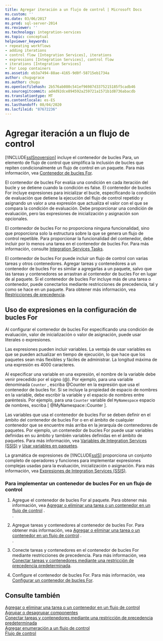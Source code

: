 ```yaml
---
title: Agregar iteración a un flujo de control | Microsoft Docs
ms.custom: ''
ms.date: 03/06/2017
ms.prod: sql-server-2014
ms.reviewer: ''
ms.technology: integration-services
ms.topic: conceptual
helpviewer_keywords:
- repeating workflows
- adding iterations
- control flow [Integration Services], iterations
- expressions [Integration Services], control flow
- iterations [Integration Services]
- For Loop containers
ms.assetid: eb3a7494-88ae-4165-9d0f-58715eb1734a
author: chugugrace
ms.author: chugu
ms.openlocfilehash: 2b576ab080c541ef96987d3375215185f5cadb46
ms.sourcegitcommit: ad4d92dce894592a259721a1571b1d8736abacdb
ms.translationtype: MT
ms.contentlocale: es-ES
ms.lasthandoff: 08/04/2020
ms.locfileid: "87672236"
---
```

# <a name="add-iteration-to-a-control-flow"></a>Agregar iteración a un flujo de control
  [!INCLUDE[ssISnoversion](../includes/ssisnoversion-md.md)] incluye el contenedor de bucles Para, un elemento de flujo de control que simplifica la inclusión de bucles que repiten condicionalmente un flujo de control en un paquete. Para más información, vea [Contenedor de bucles For](control-flow/for-loop-container.md).  
  
 El contenedor de bucles For evalúa una condición en cada iteración del bucle y se detiene cuando la condición es false. El contenedor de bucles For incluye expresiones para inicializar el bucle, especificando la condición de evaluación que detiene la ejecución del flujo de control repetido y asignando un valor a una expresión que actualiza el valor con el que se compara la condición de evaluación. Debe proporcionar una condición de evaluación, pero las expresiones de inicialización y asignación son opcionales.  
  
 El contenedor de bucles For no proporciona ninguna funcionalidad, sino que proporciona solo la estructura sobre la que se genera un flujo de control repetible. Para proporcionar la funcionalidad del contenedor, debe incluir por lo menos una tarea en el contenedor de bucles For. Para más información, consulte [Integration Services Tasks](control-flow/integration-services-tasks.md).  
  
 El contenedor de bucles For puede incluir un flujo de control con varias tareas y otros contenedores. Agregar tareas y contenedores a un contenedor de bucles For es similar a agregarlas a un paquete, salvo que las tareas y contenedores se arrastran al contenedor de bucles For en lugar de al paquete. Si el contenedor de bucles For incluye más de una tarea o contenedor, puede conectarlos mediante restricciones de precedencia, tal y como se hace en un paquete. Para obtener más información, vea [Restricciones de precedencia](control-flow/precedence-constraints.md).  
  
## <a name="using-expressions-in-for-loop-configuration"></a>Uso de expresiones en la configuración de bucles For  
 Al configurar el contenedor de bucles For especificando una condición de evaluación, valor de inicialización o valor de asignación, puede usar literales o expresiones.  
  
 Las expresiones pueden incluir variables. La ventaja de usar variables es que se pueden actualizar en tiempo de ejecución, lo que hace que los paquetes sean más flexibles y fáciles de administrar. La longitud máxima de una expresión es 4000 caracteres.  
  
 Al especificar una variable en una expresión, el nombre de la variable debe venir precedido por el signo (@). Por ejemplo, para una variable denominada `Counter` , escriba @Counter en la expresión que usa el contenedor de bucles for. Si se incluye la propiedad de espacio de nombres en la variable, debe escribir la variable y el espacio de nombres entre paréntesis. Por ejemplo, para una `Counter` variable del `MyNamespace` espacio de nombres, escriba [ @MyNamespace::Counter ].  
  
 Las variables que usa el contenedor de bucles For se deben definir en el ámbito del contenedor de bucles For o en el ámbito de cualquier contenedor que se encuentre más arriba en la jerarquía de contenedores de paquetes. Por ejemplo, un contenedor de bucles For puede usar variables definidas en su ámbito y también variables definidas en el ámbito de paquetes. Para más información, vea [Variables de Integration Services &#40;SSIS&#41;](integration-services-ssis-variables.md) y [Usar variables en paquetes](../../2014/integration-services/use-variables-in-packages.md).  
  
 La gramática de expresiones de [!INCLUDE[ssIS](../includes/ssis-md.md)] proporciona un conjunto completo de operadores y funciones para implementar expresiones complejas usadas para la evaluación, inicialización o asignación. Para más información, vea [Expresiones de Integration Services &#40;SSIS&#41;](expressions/integration-services-ssis-expressions.md).  
  
### <a name="to-implement-a-for-loop-container-in-a-control-flow"></a>Para implementar un contenedor de bucles For en un flujo de control  
  
1.  Agregue el contenedor de bucles For al paquete. Para obtener más información, vea [Agregar o eliminar una tarea o un contenedor en un flujo de control](control-flow/add-or-delete-a-task-or-a-container-in-a-control-flow.md) .  
  .  
  
2.  Agregue tareas y contenedores al contenedor de bucles For. Para obtener más información, vea [Agregar o eliminar una tarea o un contenedor en un flujo de control](control-flow/add-or-delete-a-task-or-a-container-in-a-control-flow.md) .  
  .  
  
3.  Conecte tareas y contenedores en el contenedor de bucles For mediante restricciones de precedencia. Para más información, vea [Conectar tareas y contenedores mediante una restricción de precedencia predeterminada](../../2014/integration-services/connect-tasks-and-containers-by-using-a-default-precedence-constraint.md).  
  
4.  Configure el contenedor de bucles For. Para más información, vea [Configurar un contenedor de bucles For](../../2014/integration-services/configure-a-for-loop-container.md).  
  
## <a name="see-also"></a>Consulte también  
 [Agregar o eliminar una tarea o un contenedor en un flujo de control](control-flow/add-or-delete-a-task-or-a-container-in-a-control-flow.md)   
 [Agrupar o desagrupar componentes](group-or-ungroup-components.md)   
 [Conectar tareas y contenedores mediante una restricción de precedencia predeterminada](../../2014/integration-services/connect-tasks-and-containers-by-using-a-default-precedence-constraint.md)   
 [Agregar enumeración a un flujo de control](../../2014/integration-services/add-enumeration-to-a-control-flow.md)   
 [Flujo de control](control-flow/control-flow.md)  
  
  
